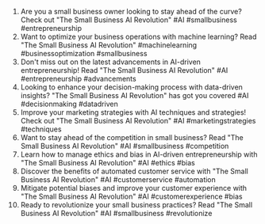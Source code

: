 1. Are you a small business owner looking to stay ahead of the curve? Check out "The Small Business AI Revolution" #AI #smallbusiness #entrepreneurship
2. Want to optimize your business operations with machine learning? Read "The Small Business AI Revolution" #machinelearning #businessoptimization #smallbusiness
3. Don't miss out on the latest advancements in AI-driven entrepreneurship! Read "The Small Business AI Revolution" #AI #entrepreneurship #advancements
4. Looking to enhance your decision-making process with data-driven insights? "The Small Business AI Revolution" has got you covered #AI #decisionmaking #datadriven
5. Improve your marketing strategies with AI techniques and strategies! Check out "The Small Business AI Revolution" #AI #marketingstrategies #techniques
6. Want to stay ahead of the competition in small business? Read "The Small Business AI Revolution" #AI #smallbusiness #competition
7. Learn how to manage ethics and bias in AI-driven entrepreneurship with "The Small Business AI Revolution" #AI #ethics #bias
8. Discover the benefits of automated customer service with "The Small Business AI Revolution" #AI #customerservice #automation
9. Mitigate potential biases and improve your customer experience with "The Small Business AI Revolution" #AI #customerexperience #bias
10. Ready to revolutionize your small business practices? Read "The Small Business AI Revolution" #AI #smallbusiness #revolutionize
